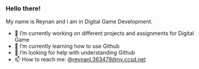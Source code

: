 ### Hello there!

My name is Reynan and I am in Digital Game Development.

- 🔭 I’m currently working on different projects and assignments for Digital Game
- 🌱 I’m currently learning how to use Github
- 🤔 I’m looking for help with understanding Github
- 📫 How to reach me: @reynanl.363479@nv.ccsd.net

  
<!--
**notreynan/notreynan** is a ✨ _special_ ✨ repository because its `README.md` (this file) appears on your GitHub profile.
-->
